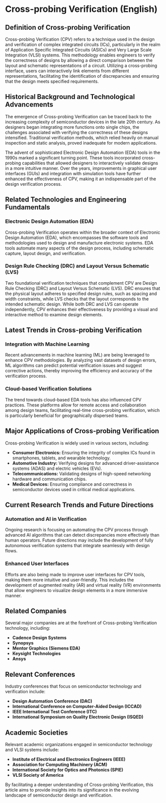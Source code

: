# Cross-probing Verification (English)

## Definition of Cross-probing Verification

Cross-probing Verification (CPV) refers to a technique used in the design and verification of complex integrated circuits (ICs), particularly in the realm of Application Specific Integrated Circuits (ASICs) and Very Large Scale Integration (VLSI) systems. This methodology enables engineers to verify the correctness of designs by allowing a direct comparison between the layout and schematic representations of a circuit. Utilizing a cross-probing interface, users can interactively link elements from different representations, facilitating the identification of discrepancies and ensuring that the design meets specified requirements.

## Historical Background and Technological Advancements

The emergence of Cross-probing Verification can be traced back to the increasing complexity of semiconductor devices in the late 20th century. As designers began integrating more functions onto single chips, the challenges associated with verifying the correctness of these designs intensified. Traditional verification methods, which relied heavily on manual inspection and static analysis, proved inadequate for modern applications.

The advent of sophisticated Electronic Design Automation (EDA) tools in the 1990s marked a significant turning point. These tools incorporated cross-probing capabilities that allowed designers to interactively validate designs in a more intuitive manner. Over the years, improvements in graphical user interfaces (GUIs) and integration with simulation tools have further enhanced the effectiveness of CPV, making it an indispensable part of the design verification process.

## Related Technologies and Engineering Fundamentals

### Electronic Design Automation (EDA)

Cross-probing Verification operates within the broader context of Electronic Design Automation (EDA), which encompasses the software tools and methodologies used to design and manufacture electronic systems. EDA tools automate many aspects of the design process, including schematic capture, layout design, and verification.

### Design Rule Checking (DRC) and Layout Versus Schematic (LVS)

Two foundational verification techniques that complement CPV are Design Rule Checking (DRC) and Layout Versus Schematic (LVS). DRC ensures that the physical layout adheres to specified design rules, such as spacing and width constraints, while LVS checks that the layout corresponds to the intended schematic design. While both DRC and LVS can operate independently, CPV enhances their effectiveness by providing a visual and interactive method to examine design elements.

## Latest Trends in Cross-probing Verification

### Integration with Machine Learning

Recent advancements in machine learning (ML) are being leveraged to enhance CPV methodologies. By analyzing vast datasets of design errors, ML algorithms can predict potential verification issues and suggest corrective actions, thereby improving the efficiency and accuracy of the verification process.

### Cloud-based Verification Solutions

The trend towards cloud-based EDA tools has also influenced CPV practices. These platforms allow for remote access and collaboration among design teams, facilitating real-time cross-probing verification, which is particularly beneficial for geographically dispersed teams.

## Major Applications of Cross-probing Verification

Cross-probing Verification is widely used in various sectors, including:

- **Consumer Electronics:** Ensuring the integrity of complex ICs found in smartphones, tablets, and wearable technology.
- **Automotive Industry:** Verifying designs for advanced driver-assistance systems (ADAS) and electric vehicles (EVs).
- **Telecommunications:** Validating designs of high-speed networking hardware and communication chips.
- **Medical Devices:** Ensuring compliance and correctness in semiconductor devices used in critical medical applications.

## Current Research Trends and Future Directions

### Automation and AI in Verification

Ongoing research is focusing on automating the CPV process through advanced AI algorithms that can detect discrepancies more effectively than human operators. Future directions may include the development of fully autonomous verification systems that integrate seamlessly with design flows.

### Enhanced User Interfaces

Efforts are also being made to improve user interfaces for CPV tools, making them more intuitive and user-friendly. This includes the development of augmented reality (AR) and virtual reality (VR) environments that allow engineers to visualize design elements in a more immersive manner.

## Related Companies

Several major companies are at the forefront of Cross-probing Verification technology, including:

- **Cadence Design Systems**
- **Synopsys**
- **Mentor Graphics (Siemens EDA)**
- **Keysight Technologies**
- **Ansys**

## Relevant Conferences

Industry conferences that focus on semiconductor technology and verification include:

- **Design Automation Conference (DAC)**
- **International Conference on Computer-Aided Design (ICCAD)**
- **IEEE International Test Conference (ITC)**
- **International Symposium on Quality Electronic Design (ISQED)**

## Academic Societies

Relevant academic organizations engaged in semiconductor technology and VLSI systems include:

- **Institute of Electrical and Electronics Engineers (IEEE)**
- **Association for Computing Machinery (ACM)**
- **International Society for Optics and Photonics (SPIE)**
- **VLSI Society of America**

By facilitating a deeper understanding of Cross-probing Verification, this article aims to provide insights into its significance in the evolving landscape of semiconductor design and verification.